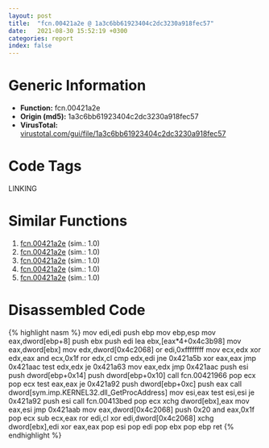 ```yaml
---
layout: post
title:  "fcn.00421a2e @ 1a3c6bb61923404c2dc3230a918fec57"
date:   2021-08-30 15:52:19 +0300
categories: report
index: false
---
```


# Generic Information
- **Function:** fcn.00421a2e
- **Origin (md5):** 1a3c6bb61923404c2dc3230a918fec57
- **VirusTotal:** [virustotal.com/gui/file/1a3c6bb61923404c2dc3230a918fec57][virustotal_ref]

# Code Tags
<span class="tag" id="LINKING">LINKING</span>


# Similar Functions

1. [fcn.00421a2e][similar_1_ref] (sim.: 1.0)
2. [fcn.00421a2e][similar_2_ref] (sim.: 1.0)
3. [fcn.00421a2e][similar_3_ref] (sim.: 1.0)
4. [fcn.00421a2e][similar_4_ref] (sim.: 1.0)
5. [fcn.00421a2e][similar_5_ref] (sim.: 1.0)


# Disassembled Code

{% highlight nasm %}
mov edi,edi
push ebp
mov ebp,esp
mov eax,dword[ebp+8]
push ebx
push edi
lea ebx,[eax*4+0x4c3b98]
mov eax,dword[ebx]
mov edx,dword[0x4c2068]
or edi,0xffffffff
mov ecx,edx
xor edx,eax
and ecx,0x1f
ror edx,cl
cmp edx,edi
jne 0x421a5b
xor eax,eax
jmp 0x421aac
test edx,edx
je 0x421a63
mov eax,edx
jmp 0x421aac
push esi
push dword[ebp+0x14]
push dword[ebp+0x10]
call fcn.00421966
pop ecx
pop ecx
test eax,eax
je 0x421a92
push dword[ebp+0xc]
push eax
call dword[sym.imp.KERNEL32.dll_GetProcAddress]
mov esi,eax
test esi,esi
je 0x421a92
push esi
call fcn.00413bed
pop ecx
xchg dword[ebx],eax
mov eax,esi
jmp 0x421aab
mov eax,dword[0x4c2068]
push 0x20
and eax,0x1f
pop ecx
sub ecx,eax
ror edi,cl
xor edi,dword[0x4c2068]
xchg dword[ebx],edi
xor eax,eax
pop esi
pop edi
pop ebx
pop ebp
ret 
{% endhighlight %}


[similar_1_ref]: /report/fcn.00421a2e@4e7c37abf424044823775b5a322a4f56
[similar_2_ref]: /report/fcn.00421a2e@d67a70fc91decd57fa1d3b72ab927976
[similar_3_ref]: /report/fcn.00421a2e@6b4acb306590aa2df1431ebe14e05649
[similar_4_ref]: /report/fcn.00421a2e@b41633237f937bbe6f9bcfbdce811f10
[similar_5_ref]: /report/fcn.00421a2e@729080d2e8e21552844be59be90fb0e5
[virustotal_ref]: https://www.virustotal.com/gui/file/1a3c6bb61923404c2dc3230a918fec57